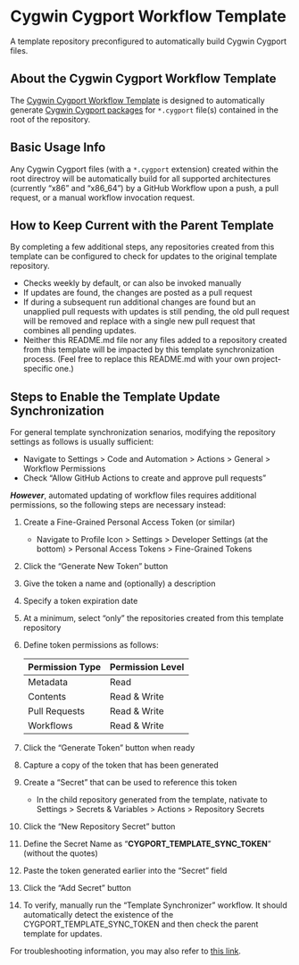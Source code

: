 Cygwin Cygport Workflow Template
================================
A template repository preconfigured to automatically build Cygwin Cygport files.

About the Cygwin Cygport Workflow Template
------------------------------------------
The [Cygwin Cygport Workflow Template](https://github.com/mesheets/Cygport-Workflow-Template)
is designed to automatically generate
[Cygwin Cygport packages](https://cygwin.com/packaging-contributors-guide.html)
for `*.cygport` file(s) contained in the root of the repository.

Basic Usage Info
----------------
Any Cygwin Cygport files (with a `*.cygport` extension) created within the root
directroy will be automatically build for all supported architectures
(currently “x86” and “x86_64”) by a GitHub Workflow upon a push, a pull
request, or a manual workflow invocation request.

How to Keep Current with the Parent Template
--------------------------------------------
By completing a few additional steps, any repositories created from this
template can be configured to check for updates to the original template
repository.
* Checks weekly by default, or can also be invoked manually
* If updates are found, the changes are posted as a pull request
* If during a subsequent run additional changes are found but an unapplied
  pull requests with updates is still pending, the old pull request will be
  removed and replace with a single new pull request that combines all
  pending updates.
* Neither this README.md file nor any files added to a repository created from
  this template will be impacted by this template synchronization process.
  (Feel free to replace this README.md with your own project-specific one.)

Steps to Enable the Template Update Synchronization
---------------------------------------------------
For general template synchronization senarios, modifying the repository
settings as follows is usually sufficient:
* Navigate to 
Settings > Code and Automation > Actions > General > Workflow Permissions
* Check “Allow GitHub Actions to create and approve pull requests”

**_However_**, automated updating of workflow files requires additional permissions,
so the following steps are necessary instead:

 1. Create a Fine-Grained Personal Access Token (or similar)
    + Navigate to Profile Icon > Settings > Developer Settings (at the bottom) > Personal Access Tokens > Fine-Grained Tokens
 2. Click the “Generate New Token” button
 3. Give the token a name and (optionally) a description
 4. Specify a token expiration date
 5. At a minimum, select “only” the repositories created from this template repository
 6. Define token permissions as follows:
 
    | Permission Type | Permission Level |
    | --------------- | ---------------- |
    | Metadata        | Read             |
    | Contents        | Read & Write     |
    | Pull Requests   | Read & Write     |
    | Workflows       | Read & Write     |
 
 7. Click the “Generate Token” button when ready
 8. Capture a copy of the token that has been generated
 9. Create a “Secret” that can be used to reference this token
    + In the child repository generated from the template, nativate to
	  Settings > Secrets & Variables > Actions > Repository Secrets
10. Click the “New Repository Secret” button
11. Define the Secret Name as “**CYGPORT_TEMPLATE_SYNC_TOKEN**” (without the quotes)
12. Paste the token generated earlier into the “Secret” field
13. Click the “Add Secret” button
14. To verify, manually run the “Template Synchronizer” workflow.  It should
    automatically detect the existence of the CYGPORT_TEMPLATE_SYNC_TOKEN and
	then check the parent template for updates.

For troubleshooting information, you may also refer to
[this link](https://github.com/marketplace/actions/actions-template-sync#troubleshooting).

